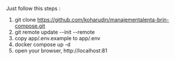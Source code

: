 Just follow this steps :
1. git clone https://github.com/koharudin/manajementalenta-brin-compose.git
2. git remote update --init --remote
3. copy app/.env.example to app/.env
4. docker compose up -d
5. open your browser, http://localhost:81
   
